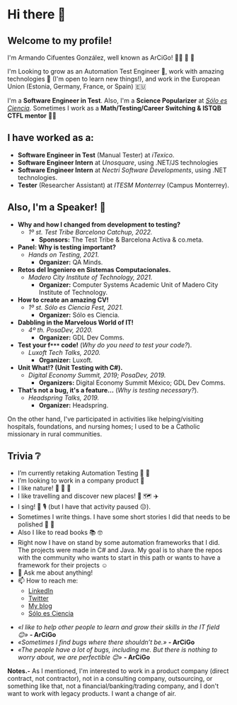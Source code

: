 # Hi there 🐛

## Welcome to my profile!

I'm Armando Cifuentes González, well known as ArCiGo! 🕵️‍♂️ 🔎 🐞

I'm Looking to grow as an Automation Test Engineer 🤖, work with amazing technologies 💪 (I'm open to learn new things!), and work in the European Union (Estonia, Germany, France, or Spain) 🇪🇺 

I'm a **Software Engineer in Test**. Also, I'm a **Science Popularizer** at *[Sólo es Ciencia](https://soloesciencia.com/)*. Sometimes I work as a **Math/Testing/Career Switching & ISTQB CTFL mentor** 👨‍🏫

## I have worked as a:

* **Software Engineer in Test** (Manual Tester) at *iTexico*.
* **Software Engineer Intern** at *Unosquare*, using .NET/JS technologies
* **Software Engineer Intern** at *Nectri Software Developments*, using .NET technologies.
* **Tester** (Researcher Assistant) at *ITESM Monterrey* (Campus Monterrey). 

## Also, I'm a Speaker! 🎤

* **Why and how I changed from development to testing?**
    * *1º st. Test Tribe Barcelona Catchup, 2022.*
        * **Sponsors:** The Test Tribe & Barcelona Activa & co.meta.
* **Panel: Why is testing important?**
    * *Hands on Testing, 2021.*
        * **Organizer:** QA Minds.
* **Retos del Ingeniero en Sistemas Computacionales.**
    * *Madero City Institute of Technology, 2021.*
        * **Organizer:** Computer Systems Academic Unit of Madero City Institute of Technology.
* **How to create an amazing CV!**
    * *1º st. Sólo es Ciencia Fest, 2021.*
        * **Organizer:** Sólo es Ciencia.
* **Dabbling in the Marvelous World of IT!**
    * *4º th. PosaDev, 2020.*
        * **Organizer:** GDL Dev Comms.
* **Test your f`***` code!** (*Why do you need to test your code?*).
    * *Luxoft Tech Talks, 2020.*
        * **Organizer:** Luxoft.
* **Unit What!? (Unit Testing with C#).**
    * *Digital Economy Summit, 2019; PosaDev, 2019.*
        * **Organizers:** Digital Economy Summit México; GDL Dev Comms.
* **That’s not a bug, it's a feature…** (*Why is testing necessary?*).
    * *Headspring Talks, 2019.*
        * **Organizer:** Headspring.

On the other hand, I've participated in activities like helping/visiting hospitals, foundations, and nursing homes; I used to be a Catholic missionary in rural communities.

## Trivia ❔

- I’m currently retaking Automation Testing 🤖 🦾
- I’m looking to work in a company product 🏢
- I like nature! 🌱 🦁 🌳
- I like travelling and discover new places! 🧳 🗺️ ✈️
- I sing! 🎼 🎙️ (but I have that activity paused 😔).
- Sometimes I write things. I have some short stories I did that needs to be polished 📖 🧒 
- Also I like to read books 📚 🤓
- Right now I have on stand by some automation frameworks that I did. The projects were made in C# and Java. My goal is to share the repos with the community who wants to start in this path or wants to have a framework for their projects ☺️
- 💬 Ask me about anything!
- 📫 How to reach me:
  - [LinkedIn](https://www.linkedin.com/in/arcigo/)
  - [Twitter](https://twitter.com/_ArCiGo)
  - [My blog](https://arcigo.blogspot.com/)
  - [Sólo es Ciencia](https://soloesciencia.com/?s=arcigo)

* *«I like to help other people to learn and grow their skills in the IT field 😊»* **- ArCiGo**
* *«Sometimes I find bugs where there shouldn’t be.»* **- ArCiGo**
* *«The people have a lot of bugs, including me. But there is nothing to worry about, we are perfectible 😊»* **- ArCiGo**

**Notes.-** As I mentioned, I'm interested to work in a product company (direct contract, not contractor), not in a consulting company, outsourcing, or something like that, not a financial/banking/trading company, and I don't want to work with legacy products. I want a change of air.
